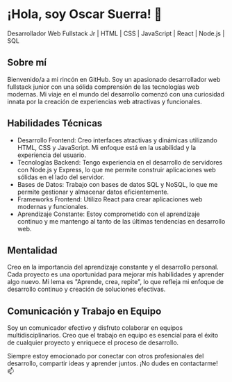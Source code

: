 # ¡Hola, soy Oscar Suerra! 👋
Desarrollador Web Fullstack Jr | HTML | CSS | JavaScript | React | Node.js | SQL

## Sobre mí
Bienvenido/a a mi rincón en GitHub. Soy un apasionado desarrollador web fullstack junior con una sólida comprensión de las tecnologías web modernas. Mi viaje en el mundo del desarrollo comenzó con una curiosidad innata por la creación de experiencias web atractivas y funcionales.

## Habilidades Técnicas
- Desarrollo Frontend: Creo interfaces atractivas y dinámicas utilizando HTML, CSS y JavaScript. Mi enfoque está en la usabilidad y la experiencia del usuario.
- Tecnologías Backend: Tengo experiencia en el desarrollo de servidores con Node.js y Express, lo que me permite construir aplicaciones web sólidas en el lado del servidor.
- Bases de Datos: Trabajo con bases de datos SQL y NoSQL, lo que me permite gestionar y almacenar datos eficientemente.
- Frameworks Frontend: Utilizo React para crear aplicaciones web modernas y funcionales.
- Aprendizaje Constante: Estoy comprometido con el aprendizaje continuo y me mantengo al tanto de las últimas tendencias en desarrollo web.

## Mentalidad
Creo en la importancia del aprendizaje constante y el desarrollo personal. Cada proyecto es una oportunidad para mejorar mis habilidades y aprender algo nuevo. Mi lema es "Aprende, crea, repite", lo que refleja mi enfoque de desarrollo continuo y creación de soluciones efectivas.

## Comunicación y Trabajo en Equipo
Soy un comunicador efectivo y disfruto colaborar en equipos multidisciplinarios. Creo que el trabajo en equipo es esencial para el éxito de cualquier proyecto y enriquece el proceso de desarrollo.

Siempre estoy emocionado por conectar con otros profesionales del desarrollo, compartir ideas y aprender juntos. ¡No dudes en contactarme! 📫
